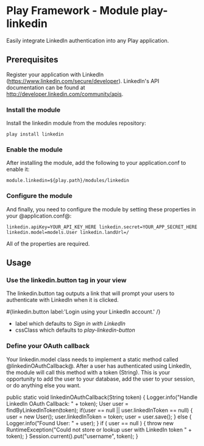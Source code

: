 # Play Framework - Module play-linkedin

Easily integrate LinkedIn authentication into any Play application.


## Prerequisites

Register your application with LinkedIn (https://www.linkedin.com/secure/developer). 
LinkedIn's API documentation can be found at http://developer.linkedin.com/community/apis.


### Install the module

Install the linkedin module from the modules repository:

`
play install linkedin
`

### Enable the module

After installing the module, add the following to your application.conf to enable it:

`
module.linkedin=${play.path}/modules/linkedin
`

### Configure the module

And finally, you need to configure the module by setting these properties in your @application.conf@:

`
linkedin.apiKey=YOUR_API_KEY_HERE
linkedin.secret=YOUR_APP_SECRET_HERE
linkedin.model=models.User
linkedin.landUrl=/
`

All of the properties are required.


## Usage

### Use the linkedin.button tag in your view

The linkedin.button tag outputs a link that will prompt your users to authenticate with LinkedIn when it is clicked.

#{linkedin.button label:'Login using your LinkedIn account.' /}

* label which defaults to *Sign in with LinkedIn*
* cssClass which defaults to *play-linkedin-button*


### Define your OAuth callback

Your linkedin.model class needs to implement a static method called @linkedinOAuthCallback@. After a user has authenticated using LinkedIn, the module will call this method with a token (String). This is your opportunity to add the user to your database, add the user to your session, or do anything else you want.

public static void linkedinOAuthCallback(String token) {
	Logger.info("Handle LinkedIn OAuth Callback: " + token);
	User user = findByLinkedInToken(token);
	if(user == null || user.linkedInToken == null) {
		user = new User();
		user.linkedInToken = token;
		user = user.save();
	} else {
		Logger.info("Found User: " + user);
	}
	if ( user == null ) {
		throw new RuntimeException("Could not store or lookup user with LinkedIn token " + token);
	}
	Session.current().put("username", token);
}

